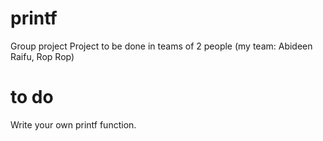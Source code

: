 # printf

Group project Project to be done in teams of 2 people (my team: Abideen Raifu, Rop Rop)

#	to do 
Write your own printf function.
